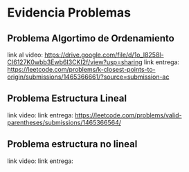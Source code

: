 # Evidencia Problemas

## Problema Algortimo de Ordenamiento
link al video: https://drive.google.com/file/d/1o_I8258l-CI6127K0wbb3Ewb6I3CKI2f/view?usp=sharing
link entrega: https://leetcode.com/problems/k-closest-points-to-origin/submissions/1465366661/?source=submission-ac

## Problema Estructura Lineal
link video:
link entrega: https://leetcode.com/problems/valid-parentheses/submissions/1465366564/

## Problema estructura no lineal
link video:
link entrega: 
